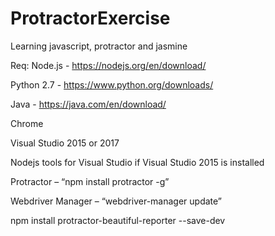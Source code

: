 # ProtractorExercise
Learning javascript, protractor and jasmine

Req:
Node.js - https://nodejs.org/en/download/ 

Python 2.7 - https://www.python.org/downloads/

Java -  https://java.com/en/download/ 

Chrome

Visual Studio 2015 or 2017

Nodejs tools for Visual Studio if Visual Studio 2015 is installed

Protractor – “npm install protractor -g”

Webdriver Manager – “webdriver-manager update”

npm install protractor-beautiful-reporter --save-dev
